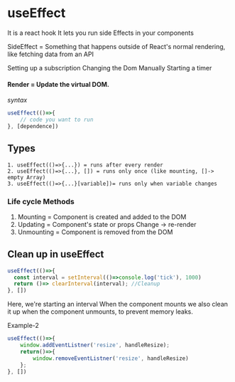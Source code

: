 # useEffect

It is a react hook
It lets you run side Effects in your components 

SideEffect = Something that happens outside of React's normal rendering, like fetching data from an API

Setting up a subscription
Changing the Dom Manually 
Starting a timer

#### Render = Update the virtual DOM.

*syntax*
```````````````````````````jsx
useEffect(()=>{
    // code you want to run
}, [dependence])

`````````````````````````````

## Types
``````````````````````````````````
1. useEffect(()=>{...}) = runs after every render
2. useEffect(()=>{...}, []) = runs only once (like mounting, []-> empty Array)
3. useEffect(()=>{...}[variable])= runs only when variable changes
```````````````````````````````````````````

### Life cycle Methods
1. Mounting = Component is created and added to the DOM
2. Updating = Component's state or props Change -> re-render
3. Unmounting = Component is removed from the DOM


## Clean up in useEffect

`````````````````````````````````````jsx
useEffect(()=>{
  const interval = setInterval(()=>console.log('tick'), 1000)
  return ()=> clearInterval(interval); //Cleanup
}, [])

````````````````````````````````````````
Here, we're starting an interval When the component mounts we also clean it up when the component unmounts, to prevent memory leaks.

Example-2
``````````````````````````````````jsx
useEffect(()=>{
    window.addEventListner('resize', handleResize);
    return()=>{
        window.removeEventListner('resize', handleResize)
    };
}, [])
````````````````````````````````````````